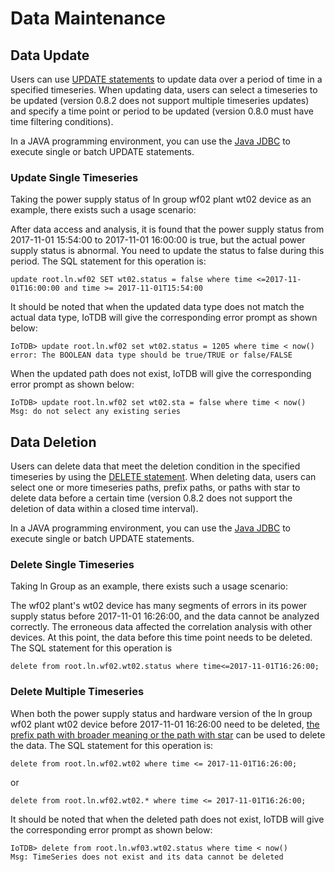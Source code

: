 <!--

```
Licensed to the Apache Software Foundation (ASF) under one
or more contributor license agreements.  See the NOTICE file
distributed with this work for additional information
regarding copyright ownership.  The ASF licenses this file
to you under the Apache License, Version 2.0 (the
"License"); you may not use this file except in compliance
with the License.  You may obtain a copy of the License at

    http://www.apache.org/licenses/LICENSE-2.0

Unless required by applicable law or agreed to in writing,
software distributed under the License is distributed on an
"AS IS" BASIS, WITHOUT WARRANTIES OR CONDITIONS OF ANY
KIND, either express or implied.  See the License for the
specific language governing permissions and limitations
under the License.
```

-->

# Data Maintenance

## Data Update

Users can use [UPDATE statements](/document/V0.8.x/UserGuide/5-IoTDB%20SQL%20Documentation/1-IoTDB%20Query%20Statement.html) to update data over a period of time in a specified timeseries. When updating data, users can select a timeseries to be updated (version 0.8.2 does not support multiple timeseries updates) and specify a time point or period to be updated (version 0.8.0 must have time filtering conditions).

In a JAVA programming environment, you can use the [Java JDBC](/document/V0.8.x/UserGuide/6-JDBC%20API/1-JDBC%20API.html) to execute single or batch UPDATE statements.

### Update Single Timeseries

Taking the power supply status of ln group wf02 plant wt02 device as an example, there exists such a usage scenario:

After data access and analysis, it is found that the power supply status from 2017-11-01 15:54:00 to 2017-11-01 16:00:00 is true, but the actual power supply status is abnormal. You need to update the status to false during this period. The SQL statement for this operation is:

```
update root.ln.wf02 SET wt02.status = false where time <=2017-11-01T16:00:00 and time >= 2017-11-01T15:54:00
```
It should be noted that when the updated data type does not match the actual data type, IoTDB will give the corresponding error prompt as shown below:

```
IoTDB> update root.ln.wf02 set wt02.status = 1205 where time < now()
error: The BOOLEAN data type should be true/TRUE or false/FALSE
```
When the updated path does not exist, IoTDB will give the corresponding error prompt as shown below:

```
IoTDB> update root.ln.wf02 set wt02.sta = false where time < now()
Msg: do not select any existing series
```
## Data Deletion

Users can delete data that meet the deletion condition in the specified timeseries by using the [DELETE statement](/document/V0.8.x/UserGuide/5-IoTDB%20SQL%20Documentation/1-IoTDB%20Query%20Statement.html). When deleting data, users can select one or more timeseries paths, prefix paths, or paths with star  to delete data before a certain time (version 0.8.2 does not support the deletion of data within a closed time interval).

In a JAVA programming environment, you can use the [Java JDBC](/document/V0.8.x/UserGuide/6-JDBC%20API/1-JDBC%20API.html) to execute single or batch UPDATE statements.

### Delete Single Timeseries

Taking ln Group as an example, there exists such a usage scenario:

The wf02 plant's wt02 device has many segments of errors in its power supply status before 2017-11-01 16:26:00, and the data cannot be analyzed correctly. The erroneous data affected the correlation analysis with other devices. At this point, the data before this time point needs to be deleted. The SQL statement for this operation is

```
delete from root.ln.wf02.wt02.status where time<=2017-11-01T16:26:00;
```

### Delete Multiple Timeseries

When both the power supply status and hardware version of the ln group wf02 plant wt02 device before 2017-11-01 16:26:00 need to be deleted, [the prefix path with broader meaning or the path with star](/document/V0.8.x/UserGuide/2-Concept%20Key%20Concepts%20and%20Terminology/1-Key%20Concepts%20and%20Terminology.html) can be used to delete the data. The SQL statement for this operation is:

```
delete from root.ln.wf02.wt02 where time <= 2017-11-01T16:26:00;
```
or

```
delete from root.ln.wf02.wt02.* where time <= 2017-11-01T16:26:00;
```
It should be noted that when the deleted path does not exist, IoTDB will give the corresponding error prompt as shown below:

```
IoTDB> delete from root.ln.wf03.wt02.status where time < now()
Msg: TimeSeries does not exist and its data cannot be deleted
```
